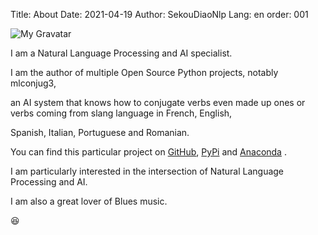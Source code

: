 Title: About
Date: 2021-04-19
Author: SekouDiaoNlp
Lang: en
order: 001

![My Gravatar][my_sweet_photo]

I am a Natural Language Processing and AI specialist.

I am the author of multiple Open Source Python projects, notably mlconjug3,

an AI system that knows how to conjugate verbs even made up ones or verbs coming from slang language in French, English,

Spanish, Italian, Portuguese and Romanian.

You can find this particular project on [GitHub](https://github.com/SekouDiaoNlp/mlconjug3), [PyPi](https://pypi.org/project/mlconjug3/) and [Anaconda](https://anaconda.org/conda-forge/mlconjug3) .

I am particularly interested in the intersection of Natural Language Processing and AI.

I am also a great lover of Blues music.

😆

[my_sweet_photo]: {static}/images/huwey_gravatar.jpg
